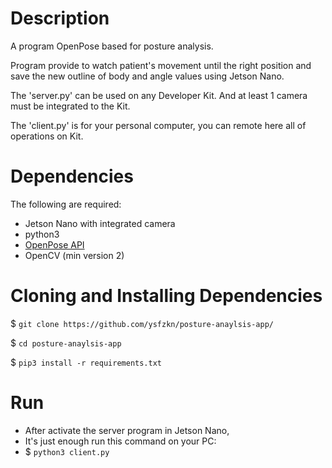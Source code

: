 # Description 
A program OpenPose based for posture analysis.

Program provide to watch patient's movement until the right position and save the new outline of body and angle values using Jetson Nano.

The 'server.py' can be used on any Developer Kit. And at least 1 camera must be integrated to the Kit.

The 'client.py' is for your personal computer, you can remote here all of operations on Kit.


# Dependencies

The following are required:

* Jetson Nano with integrated camera
* python3
* [OpenPose API](https://github.com/CMU-Perceptual-Computing-Lab/openpose)
* OpenCV (min version 2)

# Cloning and Installing Dependencies
 $ `git clone https://github.com/ysfzkn/posture-anaylsis-app/`
 
 $ `cd posture-anaylsis-app`
 
 $ `pip3 install -r requirements.txt`

# Run

* After activate the server program in Jetson Nano,
* It's just enough run this command on your PC:
* $ `python3 client.py` 
